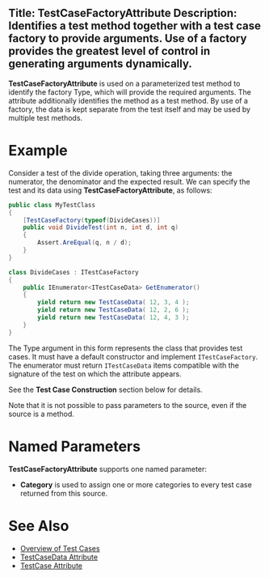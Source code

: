 Title: TestCaseFactoryAttribute
Description: Identifies a test method together with a test case factory to provide arguments. Use of a factory provides the greatest level of control in generating arguments dynamically.
---

**TestCaseFactoryAttribute** is used on a parameterized test method to identify the factory Type,
which will provide the required arguments. The attribute additionally identifies the method as a
test method. By use of a factory, the data is kept separate from the test itself and may be used
by multiple test methods.

# Example

Consider a test of the divide operation, taking three arguments: the numerator, the denominator and the expected result. We can specify the test and its data using **TestCaseFactoryAttribute**,
as follows:

```c#
public class MyTestClass
{
    [TestCaseFactory(typeof(DivideCases))]
    public void DivideTest(int n, int d, int q)
    {
        Assert.AreEqual(q, n / d);
    }
}

class DivideCases : ITestCaseFactory
{
    public IEnumerator<ITestCaseData> GetEnumerator()
    {
        yield return new TestCaseData( 12, 3, 4 );
        yield return new TestCaseData( 12, 2, 6 );
        yield return new TestCaseData( 12, 4, 3 );
    }
}
```

The Type argument in this form represents the class that provides test cases.
It must have a default constructor and implement `ITestCaseFactory`. The enumerator
must return `ITestCaseData` items compatible with the signature of the test on which
the attribute appears.

See the **Test Case Construction** section below for details.

Note that it is not possible to pass parameters to the source, even if the source is a method.

# Named Parameters

**TestCaseFactoryAttribute** supports one named parameter:

* **Category** is used to assign one or more categories to every test case returned from this source.

# See Also

* [Overview of Test Cases][1]
* [TestCaseData Attribute][2]
* [TestCase Attribute][3]

[1]: /docs/Concepts/test-cases.html
[2]: /docs/Features/testcasedata-attribute.html
[3]: /docs/Featuers/testcase-attribute.html
